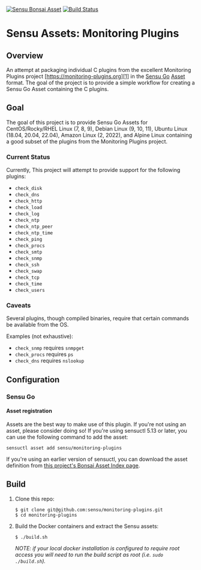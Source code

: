 [![Sensu Bonsai Asset](https://img.shields.io/badge/Bonsai-Download%20Me-brightgreen.svg?colorB=89C967&logo=sensu)](https://bonsai.sensu.io/assets/sensu/monitoring-plugins)
[![Build Status](https://travis-ci.org/sensu/monitoring-plugins.svg?branch=master)](https://travis-ci.org/sensu/monitoring-plugins)
# Sensu Assets: Monitoring Plugins

## Overview

An attempt at packaging individual C plugins from the excellent Monitoring
Plugins project [https://monitoring-plugins.org][1] in the [Sensu Go][2]
[Asset][3] format. The goal of the project is to provide a simple workflow for
creating a Sensu Go Asset containing the C plugins.

## Goal

The goal of this project is to provide Sensu Go Assets for CentOS/Rocky/RHEL Linux
(7, 8, 9), Debian Linux (9, 10, 11), Ubuntu Linux (18.04, 20.04, 22.04),
Amazon Linux (2, 2022), and Alpine Linux containing a good subset of the
plugins from the Monitoring Plugins project.

### Current Status

Currently, This project will attempt to provide support for the following plugins:

- `check_disk`
- `check_dns`
- `check_http`
- `check_load`
- `check_log`
- `check_ntp`
- `check_ntp_peer`
- `check_ntp_time`
- `check_ping`
- `check_procs`
- `check_smtp`
- `check_snmp`
- `check_ssh`
- `check_swap`
- `check_tcp`
- `check_time`
- `check_users`


### Caveats

Several plugins, though compiled binaries, require that certain commands be available from the OS.

Examples (not exhaustive):

* `check_snmp` requires `snmpget`
* `check_procs` requires `ps`
* `check_dns` requires `nslookup`

## Configuration
### Sensu Go
#### Asset registration

Assets are the best way to make use of this plugin. If you're not using an asset, please
consider doing so! If you're using sensuctl 5.13 or later, you can use the following
command to add the asset:

`sensuctl asset add sensu/monitoring-plugins`

If you're using an earlier version of sensuctl, you can download the asset definition from [this project's Bonsai Asset Index page](https://bonsai.sensu.io/assets/sensu/monitoring-plugins).

## Build

1. Clone this repo:

   ~~~
   $ git clone git@github.com:sensu/monitoring-plugins.git
   $ cd monitoring-plugins
   ~~~

2. Build the Docker containers and extract the Sensu assets:

   ~~~
   $ ./build.sh
   ~~~

   _NOTE: if your local docker installation is configured to require root access
   you will need to run the build script as root (i.e. `sudo ./build.sh`)._


[1]: https://www.monitoring-plugins.org
[2]: https://github.com/sensu/sensu-go
[3]: https://docs.sensu.io/sensu-go/latest/reference/assets/
